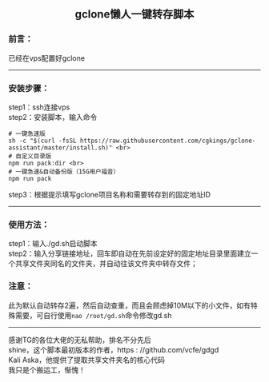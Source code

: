 <h2 align="center">gclone懒人一键转存脚本</h2> 

### 前言：<br>
已经在vps配置好gclone<hr />
### 安装步骤：<br>
step1：ssh连接vps<br>
step2：安装脚本，输入命令<br>
```
# 一键急速版
sh -c "$(curl -fsSL https://raw.githubusercontent.com/cgkings/gclone-assistant/master/install.sh)" <br>
# 自定义目录版
npm run pack:dir <br>
# 一键急速&自动备份版（15G用户福音）
npm run pack
```
step3：根据提示填写gclone项目名称和需要转存到的固定地址ID<hr />
### 使用方法：<br>
step1：输入./gd.sh启动脚本<br>
step2：输入分享链接地址，回车即自动在先前设定好的固定地址目录里面建立一个共享文件夹同名的文件夹，并自动往该文件夹中转存文件；<br>
### 注意：<br>
此为默认自动转存2遍，然后自动查重，而且会顾虑掉10M以下的小文件，如有特殊需要，可自行使用`nao /root/gd.sh`命令修改gd.sh<br>
<hr />
感谢TG的各位大佬的无私帮助，排名不分先后<br>
shine，这个脚本最初版本的作者，https : //github.com/vcfe/gdgd<br>
Kali Aska，他提供了提取共享文件夹名的核心代码<br>
我只是个搬运工，惭愧！
